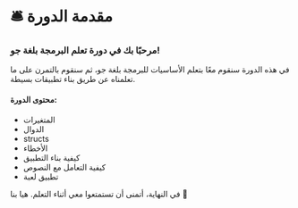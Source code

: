 # 🛎 مقدمة الدورة

### مرحبًا بك في دورة تعلم البرمجة بلغة جو!

في هذه الدورة سنقوم معًا بتعلم الأساسيات للبرمجة بلغة جو، ثم سنقوم بالتمرن على ما تعلمناه عن طريق بناء تطبيقات بسيطة.



#### محتوى الدورة:

* المتغيرات
* الدوال
* structs
* الأخطاء
* كيفية بناء التطبيق
* كيفية التعامل مع النصوص
* تطبيق لعبة

في النهاية، أتمنى أن تستمتعوا معي أثناء التعلم. هيا بنا  🚀
